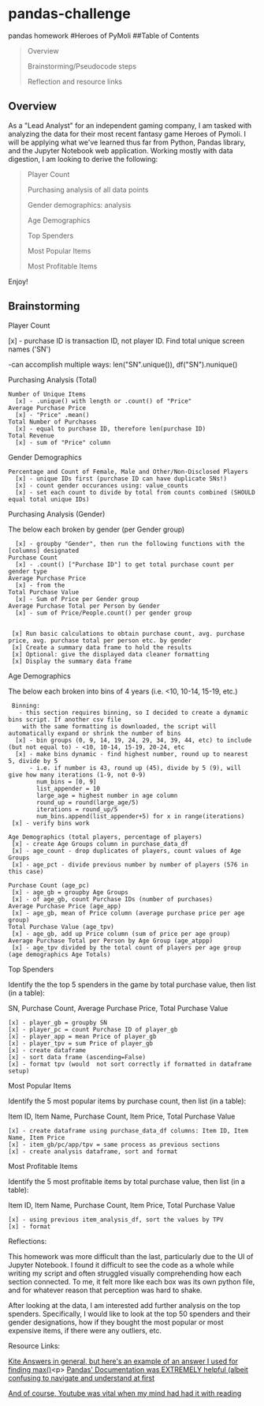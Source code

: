 # pandas-challenge
pandas homework
#Heroes of PyMoli
##Table of Contents
 > Overview<p>
 > Brainstorming/Pseudocode steps<p>
 > Reflection and resource links<p>

## Overview
As a "Lead Analyst" for an independent gaming company, I am tasked with analyzing the data for their most recent fantasy game Heroes of Pymoli. I will be applying what we've learned thus far from Python, Pandas library, and the Jupyter Notebook web application. Working mostly with data digestion, I am looking to derive the following: 
 > Player Count<p>
 > Purchasing analysis of all data points<p>
 > Gender demographics: analysis<p>
 > Age Demographics<p>
 > Top Spenders<p>
 > Most Popular Items<p>
 > Most Profitable Items<p><p>

Enjoy!<p><p>

## Brainstorming
Player Count<p><p>
  [x] - purchase ID is transaction ID, not player ID. Find total unique screen names ('SN')<p><p>
     -can accomplish multiple ways: len("SN".unique()), df("SN").nunique()<p><p>
  
Purchasing Analysis (Total)<p><p>

    Number of Unique Items
      [x] - .unique() with length or .count() of "Price"
    Average Purchase Price
      [x] - "Price" .mean()
    Total Number of Purchases
      [x] - equal to purchase ID, therefore len(purchase ID)
    Total Revenue
      [x] - sum of "Price" column


Gender Demographics<p><p>

    Percentage and Count of Female, Male and Other/Non-Disclosed Players
      [x] - unique IDs first (purchase ID can have duplicate SNs!)
      [x] - count gender occurances using: value_counts
      [x] - set each count to divide by total from counts combined (SHOULD equal total unique IDs)
      

Purchasing Analysis (Gender)<p><p>

  The below each broken by gender (per Gender group)<p>

      [x] - groupby "Gender", then run the following functions with the [columns] designated
    Purchase Count
      [x] - .count() ["Purchase ID"] to get total purchase count per gender type
    Average Purchase Price
      [x] - from the 
    Total Purchase Value
      [x] - Sum of Price per Gender group
    Average Purchase Total per Person by Gender
      [x] - sum of Price/People.count() per gender group

 
     [x] Run basic calculations to obtain purchase count, avg. purchase price, avg. purchase total per person etc. by gender
     [x] Create a summary data frame to hold the results
     [x] Optional: give the displayed data cleaner formatting
     [x] Display the summary data frame

Age Demographics<p><p>

  The below each broken into bins of 4 years (i.e. <10, 10-14, 15-19, etc.)<p>
     
     Binning:
       - this section requires binning, so I decided to create a dynamic bins script. If another csv file 
        with the same formatting is downloaded, the script will automatically expand or shrink the number of bins
      [x] - bin groups (0, 9, 14, 19, 24, 29, 34, 39, 44, etc) to include (but not equal to) - <10, 10-14, 15-19, 20-24, etc
      [x] - make bins dynamic - find highest number, round up to nearest 5, divide by 5
          - i.e. if number is 43, round up (45), divide by 5 (9), will give how many iterations (1-9, not 0-9)
            num_bins = [0, 9]
            list_appender = 10
            large_age = highest number in age column
            round_up = round(large_age/5)
            iterations = round_up/5
            num_bins.append(list_appender+5) for x in range(iterations)
     [x] - verify bins work
     
    Age Demographics (total players, percentage of players)
     [x] - create Age Groups column in purchase_data_df
     [x] - age_count - drop duplicates of players, count values of Age Groups
     [x] - age_pct - divide previous number by number of players (576 in this case)
    
    Purchase Count (age_pc)
     [x] - age_gb = groupby Age Groups
     [x] - of age_gb, count Purchase IDs (number of purchases)
    Average Purchase Price (age_app)
     [x] - age_gb, mean of Price column (average purchase price per age group)
    Total Purchase Value (age_tpv)
     [x] - age_gb, add up Price column (sum of price per age group)
    Average Purchase Total per Person by Age Group (age_atppp)
     [x] - age_tpv divided by the total count of players per age group (age demographics Age Totals)

Top Spenders

  Identify the the top 5 spenders in the game by total purchase value, then list (in a table):<p>
    SN, Purchase Count, Average Purchase Price, Total Purchase Value<p>

    [x] - player_gb = groupby SN
    [x] - player_pc = count Purchase ID of player_gb
    [x] - player_app = mean Price of player_gb
    [x] - player_tpv = sum Price of player_gb
    [x] - create dataframe
    [x] - sort data frame (ascending=False)
    [x] - format tpv (would  not sort correctly if formatted in dataframe setup)


Most Popular Items

  Identify the 5 most popular items by purchase count, then list (in a table):<p>
   Item ID, Item Name, Purchase Count, Item Price, Total Purchase Value<p>

    [x] - create dataframe using purchase_data_df columns: Item ID, Item Name, Item Price
    [x] - item_gb/pc/app/tpv = same process as previous sections
    [x] - create analysis dataframe, sort and format

Most Profitable Items<p><p>

  Identify the 5 most profitable items by total purchase value, then list (in a table):<p>
    Item ID, Item Name, Purchase Count, Item Price, Total Purchase Value<p>

    [x] - using previous item_analysis_df, sort the values by TPV
    [x] - format


Reflections:<p><p>

This homework was more difficult than the last, particularly due to the UI of Jupyter Notebook. I found it difficult to see the code as a whole while writing my script and often struggled visually comprehending how each section connected. To me, it felt more like each box was its own python file, and for whatever reason that perception was hard to shake. <p><p>

After looking at the data, I am interested add further analysis on the top spenders. Specifically, I would like to look at the top 50 spenders and their gender designations, how if they bought the most popular or most expensive items, if there were any outliers, etc.<p><p>

Resource Links:<p>
[Kite Answers in general, but here's an example of an answer I used for finding max()](https://www.kite.com/python/answers/how-to-find-the-max-value-of-a-pandas-dataframe-column-in-python#:~:text=max()%20to%20find%20the,from%20the%20previous%20result%20column%20.)<p>
[Pandas' Documentation was EXTREMELY helpful (albeit confusing to navigate and understand at first](https://pandas.pydata.org/pandas-docs/stable/reference/frame.html)<p>
[And of course, Youtube was vital when my mind had had it with reading](https://www.youtube.com/watch?v=W5wo3KIUuw4)<p>
